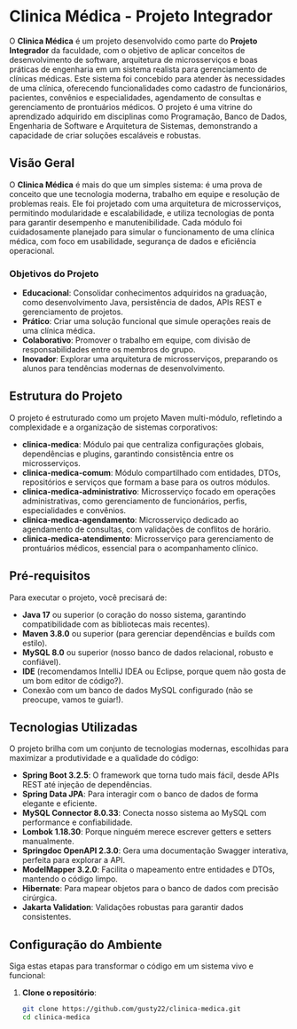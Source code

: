 # Clinica Médica - Projeto Integrador

O **Clinica Médica** é um projeto desenvolvido como parte do **Projeto Integrador** da faculdade, com o objetivo de aplicar conceitos de desenvolvimento de software, arquitetura de microsserviços e boas práticas de engenharia em um sistema realista para gerenciamento de clínicas médicas. Este sistema foi concebido para atender às necessidades de uma clínica, oferecendo funcionalidades como cadastro de funcionários, pacientes, convênios e especialidades, agendamento de consultas e gerenciamento de prontuários médicos. O projeto é uma vitrine do aprendizado adquirido em disciplinas como Programação, Banco de Dados, Engenharia de Software e Arquitetura de Sistemas, demonstrando a capacidade de criar soluções escaláveis e robustas.

## Visão Geral

O **Clinica Médica** é mais do que um simples sistema: é uma prova de conceito que une tecnologia moderna, trabalho em equipe e resolução de problemas reais. Ele foi projetado com uma arquitetura de microsserviços, permitindo modularidade e escalabilidade, e utiliza tecnologias de ponta para garantir desempenho e manutenibilidade. Cada módulo foi cuidadosamente planejado para simular o funcionamento de uma clínica médica, com foco em usabilidade, segurança de dados e eficiência operacional.

### Objetivos do Projeto
- **Educacional**: Consolidar conhecimentos adquiridos na graduação, como desenvolvimento Java, persistência de dados, APIs REST e gerenciamento de projetos.
- **Prático**: Criar uma solução funcional que simule operações reais de uma clínica médica.
- **Colaborativo**: Promover o trabalho em equipe, com divisão de responsabilidades entre os membros do grupo.
- **Inovador**: Explorar uma arquitetura de microsserviços, preparando os alunos para tendências modernas de desenvolvimento.

## Estrutura do Projeto

O projeto é estruturado como um projeto Maven multi-módulo, refletindo a complexidade e a organização de sistemas corporativos:

- **clinica-medica**: Módulo pai que centraliza configurações globais, dependências e plugins, garantindo consistência entre os microsserviços.
- **clinica-medica-comum**: Módulo compartilhado com entidades, DTOs, repositórios e serviços que formam a base para os outros módulos.
- **clinica-medica-administrativo**: Microsserviço focado em operações administrativas, como gerenciamento de funcionários, perfis, especialidades e convênios.
- **clinica-medica-agendamento**: Microsserviço dedicado ao agendamento de consultas, com validações de conflitos de horário.
- **clinica-medica-atendimento**: Microsserviço para gerenciamento de prontuários médicos, essencial para o acompanhamento clínico.

## Pré-requisitos

Para executar o projeto, você precisará de:

- **Java 17** ou superior (o coração do nosso sistema, garantindo compatibilidade com as bibliotecas mais recentes).
- **Maven 3.8.0** ou superior (para gerenciar dependências e builds com estilo).
- **MySQL 8.0** ou superior (nosso banco de dados relacional, robusto e confiável).
- **IDE** (recomendamos IntelliJ IDEA ou Eclipse, porque quem não gosta de um bom editor de código?).
- Conexão com um banco de dados MySQL configurado (não se preocupe, vamos te guiar!).

## Tecnologias Utilizadas

O projeto brilha com um conjunto de tecnologias modernas, escolhidas para maximizar a produtividade e a qualidade do código:

- **Spring Boot 3.2.5**: O framework que torna tudo mais fácil, desde APIs REST até injeção de dependências.
- **Spring Data JPA**: Para interagir com o banco de dados de forma elegante e eficiente.
- **MySQL Connector 8.0.33**: Conecta nosso sistema ao MySQL com performance e confiabilidade.
- **Lombok 1.18.30**: Porque ninguém merece escrever getters e setters manualmente.
- **Springdoc OpenAPI 2.3.0**: Gera uma documentação Swagger interativa, perfeita para explorar a API.
- **ModelMapper 3.2.0**: Facilita o mapeamento entre entidades e DTOs, mantendo o código limpo.
- **Hibernate**: Para mapear objetos para o banco de dados com precisão cirúrgica.
- **Jakarta Validation**: Validações robustas para garantir dados consistentes.

## Configuração do Ambiente

Siga estas etapas para transformar o código em um sistema vivo e funcional:

1. **Clone o repositório**:
   ```bash
   git clone https://github.com/gusty22/clinica-medica.git
   cd clinica-medica

